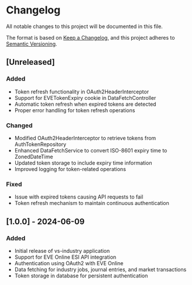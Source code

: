 # Changelog

All notable changes to this project will be documented in this file.

The format is based on [Keep a Changelog](https://keepachangelog.com/en/1.0.0/),
and this project adheres to [Semantic Versioning](https://semver.org/spec/v2.0.0.html).

## [Unreleased]

### Added
- Token refresh functionality in OAuth2HeaderInterceptor
- Support for EVETokenExpiry cookie in DataFetchController
- Automatic token refresh when expired tokens are detected
- Proper error handling for token refresh operations

### Changed
- Modified OAuth2HeaderInterceptor to retrieve tokens from AuthTokenRepository
- Enhanced DataFetchService to convert ISO-8601 expiry time to ZonedDateTime
- Updated token storage to include expiry time information
- Improved logging for token-related operations

### Fixed
- Issue with expired tokens causing API requests to fail
- Token refresh mechanism to maintain continuous authentication

## [1.0.0] - 2024-06-09

### Added
- Initial release of vs-industry application
- Support for EVE Online ESI API integration
- Authentication using OAuth2 with EVE Online
- Data fetching for industry jobs, journal entries, and market transactions
- Token storage in database for persistent authentication
